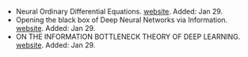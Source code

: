 -  Neural Ordinary Differential Equations. [website](https://arxiv.org/abs/1806.07366). Added: Jan 29.
- Opening the black box of Deep Neural Networks via Information. [website](https://arxiv.org/pdf/1703.00810.pdf). Added: Jan 29.
- ON THE INFORMATION BOTTLENECK THEORY OF DEEP LEARNING. [website](https://openreview.net/pdf?id=ry_WPG-A-). Added: Jan 29.

